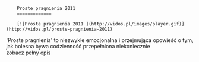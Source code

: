 
        Proste pragnienia 2011 
        =============
        
        [![Proste pragnienia 2011 ](http://vidos.pl/images/player.gif)](http://vidos.pl/proste-pragnienia-2011)
        
        
 'Proste pragnienia' to niezwykle emocjonalna i przejmująca opowieść o tym, jak bolesna bywa codzienność przepełniona niekoniecznie zobacz pełny opis
    